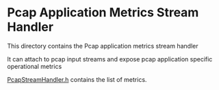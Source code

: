 # Pcap Application Metrics Stream Handler

This directory contains the Pcap application metrics stream handler

It can attach to pcap input streams and expose pcap application specific operational metrics

[PcapStreamHandler.h](PcapStreamHandler.h) contains the list of metrics.
